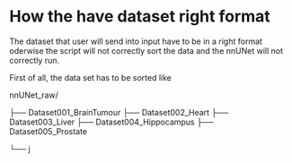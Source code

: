 
# How the have dataset right format


The dataset that user will send into input have to be in a right format oderwise the script will not correctly sort the data and the nnUNet will not correctly run.

First of all, the data set has to be sorted like

nnUNet_raw/

├── Dataset001_BrainTumour
├── Dataset002_Heart
├── Dataset003_Liver
├── Dataset004_Hippocampus
├── Dataset005_Prostate

└── j

